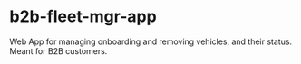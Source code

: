 # b2b-fleet-mgr-app
Web App for managing onboarding and removing vehicles, and their status. Meant for B2B customers.
